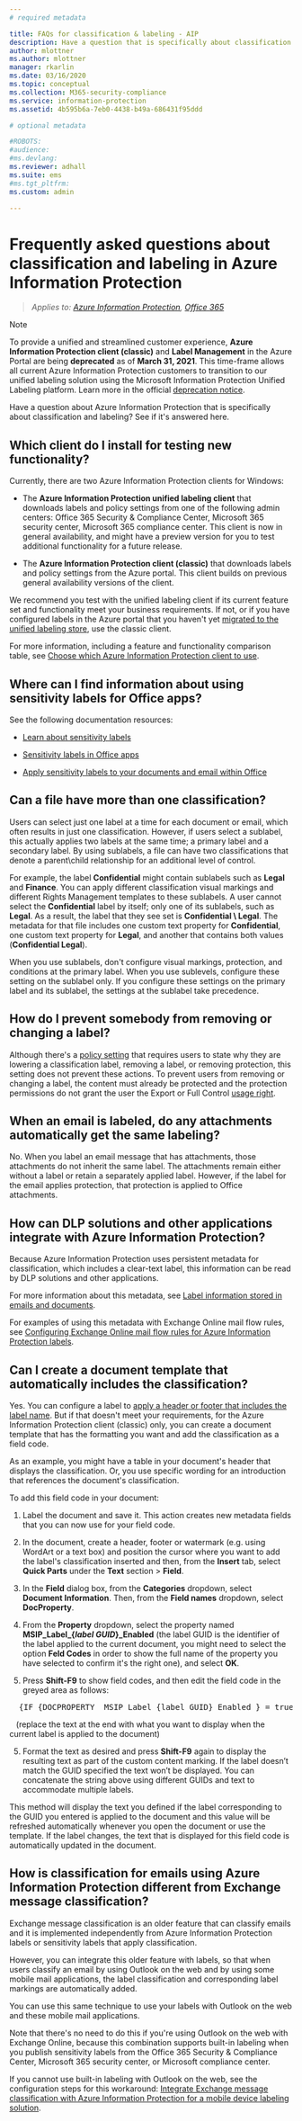 ```yaml
---
# required metadata

title: FAQs for classification & labeling - AIP
description: Have a question that is specifically about classification and labeling using Azure Information Protection? See if it's answered here. 
author: mlottner
ms.author: mlottner
manager: rkarlin
ms.date: 03/16/2020
ms.topic: conceptual
ms.collection: M365-security-compliance
ms.service: information-protection
ms.assetid: 4b595b6a-7eb0-4438-b49a-686431f95ddd

# optional metadata

#ROBOTS:
#audience:
#ms.devlang:
ms.reviewer: adhall
ms.suite: ems
#ms.tgt_pltfrm:
ms.custom: admin

---
```


# Frequently asked questions about classification and labeling in Azure Information Protection

>*Applies to: [Azure Information Protection](https://azure.microsoft.com/pricing/details/information-protection), [Office 365](https://download.microsoft.com/download/E/C/F/ECF42E71-4EC0-48FF-AA00-577AC14D5B5C/Azure_Information_Protection_licensing_datasheet_EN-US.pdf)*

>[!NOTE] 
> To provide a unified and streamlined customer experience, **Azure Information Protection client (classic)** and **Label Management** in the Azure Portal are being **deprecated** as of **March 31, 2021**. This time-frame allows all current Azure Information Protection customers to transition to our unified labeling solution using the Microsoft Information Protection Unified Labeling platform. Learn more in the official [deprecation notice](https://aka.ms/aipclassicsunset).

Have a question about Azure Information Protection that is specifically about classification and labeling?  See if it's answered here. 

## Which client do I install for testing new functionality?

Currently, there are two Azure Information Protection clients for Windows: 

- The **Azure Information Protection unified labeling client** that downloads labels and policy settings from one of the following admin centers: Office 365 Security & Compliance Center, Microsoft 365 security center, Microsoft 365 compliance center. This client is now in general availability, and might have a preview version for you to test additional functionality for a future release.

- The **Azure Information Protection client (classic)** that downloads labels and policy settings from the Azure portal. This client builds on previous general availability versions of the client.

We recommend you test with the unified labeling client if its current feature set and functionality meet your business requirements. If not, or if you have configured labels in the Azure portal that you haven't yet [migrated to the unified labeling store](configure-policy-migrate-labels.md), use the classic client.

For more information, including a feature and functionality comparison table, see [Choose which Azure Information Protection client to use](./rms-client/use-client.md#choose-which-labeling-client-to-use-for-windows-computers).

## Where can I find information about using sensitivity labels for Office apps?

See the following documentation resources:

- [Learn about sensitivity labels](https://docs.microsoft.com/microsoft-365/compliance/sensitivity-labels) 

- [Sensitivity labels in Office apps](https://docs.microsoft.com/microsoft-365/compliance/sensitivity-labels-office-apps)

- [Apply sensitivity labels to your documents and email within Office](https://support.office.com/article/Apply-sensitivity-labels-to-your-documents-and-email-within-Office-2f96e7cd-d5a4-403b-8bd7-4cc636bae0f9#ID0EBFAAA=Office_365)

## Can a file have more than one classification?

Users can select just one label at a time for each document or email, which often results in just one classification. However, if users select a sublabel, this actually applies two labels at the same time; a primary label and a secondary label. By using sublabels, a file can have two classifications that denote a parent\child relationship for an additional level of control.

For example, the label **Confidential** might contain sublabels such as **Legal** and **Finance**. You can apply different classification visual markings and different Rights Management templates to these sublabels. A user cannot select the **Confidential** label by itself; only one of its sublabels, such as **Legal**. As a result, the label that they see set is **Confidential \ Legal**. The metadata for that file includes one custom text property for **Confidential**, one custom text property for **Legal**, and another that contains both values (**Confidential Legal**). 

When you use sublabels, don't configure visual markings, protection, and conditions at the primary label. When you use sublevels, configure these setting on the sublabel only. If you configure these settings on the primary label and its sublabel, the settings at the sublabel take precedence.

## How do I prevent somebody from removing or changing a label?

Although there's a [policy setting](configure-policy-settings.md) that requires users to state why they are lowering a classification label, removing a label, or removing protection, this setting does not prevent these actions. To prevent users from removing or changing a label, the content must already be protected and the protection permissions do not grant the user the Export or Full Control [usage right](configure-usage-rights.md). 

## When an email is labeled, do any attachments automatically get the same labeling?

No. When you label an email message that has attachments, those attachments do not inherit the same label. The attachments remain either without a label or retain a separately applied label. However, if the label for the email applies protection, that protection is applied to Office attachments.

## How can DLP solutions and other applications integrate with Azure Information Protection?

Because Azure Information Protection uses persistent metadata for classification, which includes a clear-text label, this information can be read by DLP solutions and other applications. 

For more information about this metadata, see [Label information stored in emails and documents](configure-policy.md#label-information-stored-in-emails-and-documents).

For examples of using this metadata with Exchange Online mail flow rules, see [Configuring Exchange Online mail flow rules for Azure Information Protection labels](configure-exo-rules.md).

## Can I create a document template that automatically includes the classification?

Yes. You can configure a label to [apply a header or footer that includes the label name](configure-policy-markings.md). But if that doesn't meet your requirements, for the Azure Information Protection client (classic) only, you can create a document template that has the formatting you want and add the classification as a field code. 

As an example, you might have a table in your document's header that displays the classification. Or, you use specific wording for an introduction that references the document's classification.

To add this field code in your document:

1. Label the document and save it. This action creates new metadata fields that you can now use for your field code.

1.	In the document, create a header, footer or watermark (e.g. using WordArt or a text box) and position the cursor where you want to add the label's classification inserted and then, from the **Insert** tab, select **Quick Parts** under the **Text** section > **Field**.
2.	In the **Field** dialog box, from the **Categories** dropdown, select **Document Information**. Then, from the **Field names** dropdown, select **DocProperty**.
3.	From the **Property** dropdown, select the property named **MSIP_Label_{*label GUID*}_Enabled** (the label GUID is the identifier of the label applied to the current document, you might need to select the option **Feld Codes** in order to show the full name of the property you have selected to confirm it's the right one), and select **OK**.
4.	Press **Shift-F9** to show field codes, and then edit the field code in the greyed area as follows:

<pre>
  {IF {DOCPROPERTY  MSIP_Label_{label GUID}_Enabled } = true “The sensitivity is Labelname” }
</pre>

&nbsp;&nbsp;&nbsp;(replace the text at the end with what you want to display when the current label is applied to the document)


5.	Format the text as desired and press **Shift-F9** again to display the resulting text as part of the custom content marking. If the label doesn’t match the GUID specified the text won’t be displayed. You can concatenate the string above using different GUIDs and text to accommodate multiple labels. 

This method will display the text you defined if the label corresponding to the GUID you entered is applied to the document and this value will be refreshed automatically whenever you open the document or use the template. If the label changes, the text that is displayed for this field code is automatically updated in the document.

## How is classification for emails using Azure Information Protection different from Exchange message classification?

Exchange message classification is an older feature that can classify emails and it is implemented independently from Azure Information Protection labels or sensitivity labels that apply classification.

However, you can integrate this older feature with labels, so that when users classify an email by using Outlook on the web and by using some mobile mail applications, the label classification and corresponding label markings are automatically added.

You can use this same technique to use your labels with Outlook on the web and these mobile mail applications.

Note that there's no need to do this if you're using Outlook on the web with Exchange Online, because this combination supports built-in labeling when you publish sensitivity labels from the Office 365 Security & Compliance Center, Microsoft 365 security center, or Microsoft compliance center.

If you cannot use built-in labeling with Outlook on the web, see the configuration steps for this workaround: [Integrate Exchange message classification with Azure Information Protection for a mobile device labeling solution](./rms-client/client-admin-guide-customizations.md#integration-with-exchange-message-classification-for-a-mobile-device-labeling-solution).
